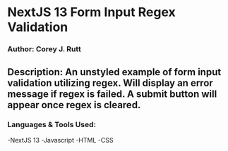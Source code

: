 # NextJS 13 Form Input Regex Validation
### Author: Corey J. Rutt

## Description: An unstyled example of form input validation utilizing regex. Will display an error message if regex is failed. A submit button will appear once regex is cleared.

### Languages & Tools Used:
-NextJS 13
-Javascript
-HTML
-CSS